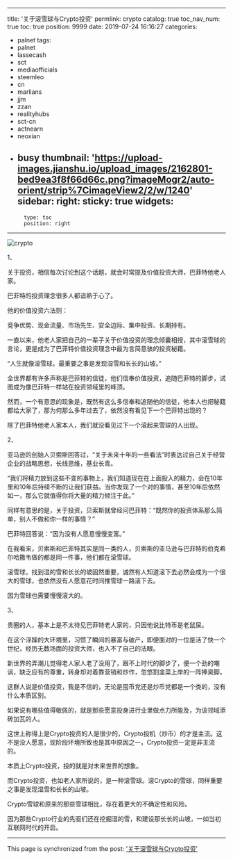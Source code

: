 
---
title: '关于滚雪球与Crypto投资'
permlink: crypto
catalog: true
toc_nav_num: true
toc: true
position: 9999
date: 2019-07-24 16:16:27
categories:
- palnet
tags:
- palnet
- lassecash
- sct
- mediaofficials
- steemleo
- cn
- marlians
- jjm
- zzan
- realityhubs
- sct-cn
- actnearn
- neoxian
- busy
thumbnail: 'https://upload-images.jianshu.io/upload_images/2162801-bed9ea3f8f66d66c.png?imageMogr2/auto-orient/strip%7CimageView2/2/w/1240'
sidebar:
    right:
        sticky: true
widgets:
    -
        type: toc
        position: right
---


![crypto](https://upload-images.jianshu.io/upload_images/2162801-bed9ea3f8f66d66c.png?imageMogr2/auto-orient/strip%7CimageView2/2/w/1240)

1、

关于投资，相信每次讨论到这个话题，就会时常提及价值投资大师，巴菲特他老人家。

巴菲特的投资理念很多人都谙熟于心了。

他的价值投资六法则：

竞争优势、现金流量、市场先生、安全边际、集中投资、长期持有。

一直以来，他老人家把自己的一辈子关于价值投资的理念倾囊相授，其中滚雪球的言论，更是成为了巴菲特价值投资理念中最为言简意骇的投资秘籍。

“人生就像滚雪球。最重要之事是发现湿雪和长长的山坡。”

全世界都有许多声称是巴菲特的信徒，他们信奉价值投资，追随巴菲特的脚步，试图成为像巴菲特一样站在投资领域里的峰顶。

然而，一个有意思的现象是，既然有这么多信奉和追随他的信徒，他本人也把秘籍都给大家了，那为何那么多年过去了，依然没有看见下一个巴菲特出现的？

除了巴菲特他老人家本人，我们就没看见过下一个滚起来雪球的人出现。


2、

亚马逊的创始人贝索斯回答过，“关于未来十年的一些看法”时表达过自己关于经营企业的战略思想，长线思维，基业长青。

“我们将精力放到这些不变的事物上，我们知道现在在上面投入的精力，会在10年里和10年后持续不断的让我们获益。当你发现了一个对的事情，甚至10年后依然如一，那么它就值得你将大量的精力倾注于此。”

同样有意思的是，关于投资，贝索斯就曾经问巴菲特：“既然你的投资体系那么简单，别人不做和你一样的事情？”

巴菲特回答说：“因为没有人愿意慢慢变富。”

在我看来，贝索斯和巴菲特其实是同一类的人，贝索斯的亚马逊与巴菲特的伯克希尔哈撒韦做的都是同一件事，他们都在滚雪球。

滚雪球，找到湿的雪和长长的坡固然重要，诚然有人知道滚下去必然会成为一个很大的雪球，也依然没有人愿意花时间推雪球一路滚下去。

因为雪球也需要慢慢滚大的。


3、

贵圈的人，基本上是不太待见巴菲特老人家的，只因他说比特币是老鼠屎。

在这个浮躁的大环境里，习惯了瞬间的暴富与破产，即便面对的一位是活了快一个世纪，经历无数场面的投资大师，也入不了自己的法眼。

新世界的弄潮儿觉得老人家人老了没用了，跟不上时代的脚步了，便一个劲的嘲讽，缺乏应有的尊重，转身却对着靠营销和炒作，忽悠割韭菜上岸的一阵捧臭脚。

这群人说是价值投资，我是不信的，无论是囤币党还是炒币党都是一个类的，没有什么本质区别。

如果说有哪些值得敬佩的，就是那些愿意投身进行业里做点力所能及，为该领域添砖加瓦的人。

这世上称得上是Crypto投资的人是很少的，Crypto投机（炒币）的才是主流。这不是没人愿意，现阶段环境所致也是其中原因之一，Crypto投资一定是非主流的。

本质上Crypto投资，投的就是对未来世界的想象。

而Crypto投资，也如老人家所说的，是一种滚雪球。滚Crypto的雪球，同样重要之事是发现湿雪和长长的山坡。

Crypto雪球和原来的那些雪球相比，存在着更大的不确定性和风险。

因为那些Crypto行业的先驱们还在挖掘湿的雪，和建设那长长的山坡，一如当初互联网时代的开启。

- - -

This page is synchronized from the post: ['关于滚雪球与Crypto投资'](https://steemit.com/@jianan/crypto)
